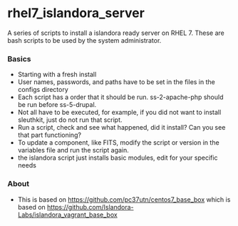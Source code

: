 # rhel7_islandora_server
A series of scripts to install a islandora ready server on RHEL 7. These are bash scripts to be used by the system administrator.


### Basics ###

* Starting with a fresh install
* User names, passwords, and paths have to be set in the files in the configs directory
* Each script has a order that it should be run.  ss-2-apache-php  should be run before ss-5-drupal.
* Not all have to be executed, for example, if you did not want to install sleuthkit, just do not run that script.
* Run a script, check and see what happened, did it install?  Can you see that part functioning?
* To update a component, like FITS, modify the script or version in the variables file and run the script again.
* the islandora script just installs basic modules, edit for your specific needs

### About ###

* This is based on https://github.com/pc37utn/centos7_base_box
which is based on https://github.com/Islandora-Labs/islandora_vagrant_base_box

